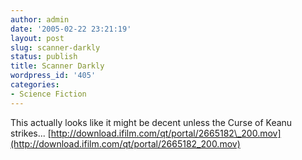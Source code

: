 ```yaml
---
author: admin
date: '2005-02-22 23:21:19'
layout: post
slug: scanner-darkly
status: publish
title: Scanner Darkly
wordpress_id: '405'
categories:
- Science Fiction
---
```


This actually looks like it might be decent unless the Curse of Keanu
strikes...
[http://download.ifilm.com/qt/portal/2665182\_200.mov](http://download.ifilm.com/qt/portal/2665182_200.mov)
